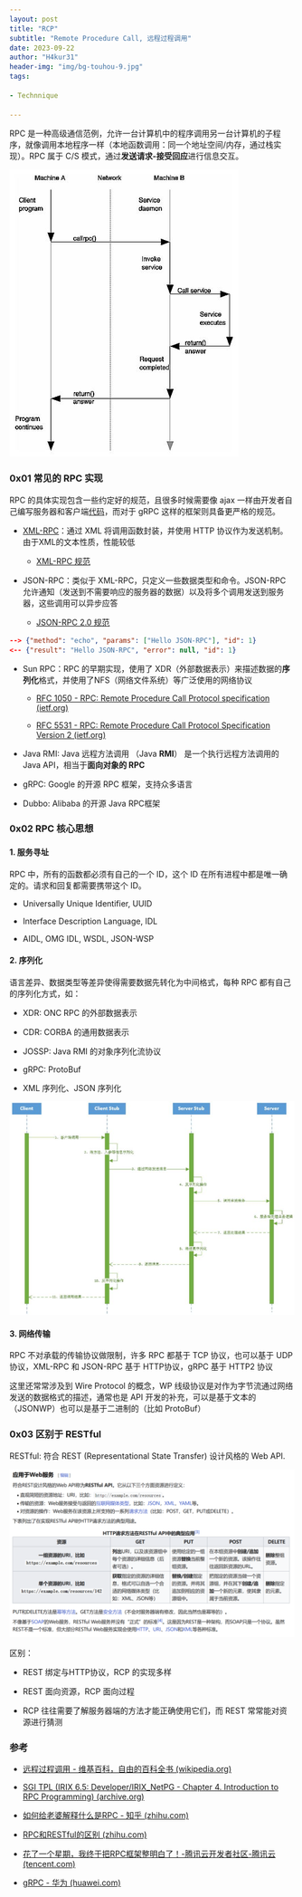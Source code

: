 ```yaml
---
layout: post
title: "RCP"
subtitle: "Remote Procedure Call, 远程过程调用"
date: 2023-09-22
author: "H4kur31"
header-img: "img/bg-touhou-9.jpg"
tags: 

- Technnique

---
```


RPC 是一种高级通信范例，允许一台计算机中的程序调用另一台计算机的子程序，就像调用本地程序一样（本地函数调用：同一个地址空间/内存，通过栈实现）。RPC 属于 C/S 模式，通过**发送请求-接受回应**进行信息交互。

![1.png](/img/2023-09-21-RPC/1.jpg)

### 0x01 常见的 RPC 实现

RPC 的具体实现包含一些约定好的规范，且很多时候需要像 ajax 一样由开发者自己编写服务器和客户端[代码](http://xmlrpc.com/)，而对于 gRPC 这样的框架则具备更严格的规范。

- [XML-RPC](https://zh.wikipedia.org/wiki/XML-RPC)：通过 XML 将调用函数封装，并使用 HTTP 协议作为发送机制。由于XML的文本性质，性能较低
  
  - [XML-RPC 规范](http://xmlrpc.com/spec.md)

- JSON-RPC：类似于 XML-RPC，只定义一些数据类型和命令。JSON-RPC 允许通知（发送到不需要响应的服务器的数据）以及将多个调用发送到服务器，这些调用可以异步应答
  
  - [JSON-RPC 2.0 规范](https://web.archive.org/web/20210311122948/http://wiki.geekdream.com/Specification/json-rpc_2.0.html)

```json
--> {"method": "echo", "params": ["Hello JSON-RPC"], "id": 1}
<-- {"result": "Hello JSON-RPC", "error": null, "id": 1}
```

- Sun RPC：RPC 的早期实现，使用了 XDR（外部数据表示）来描述数据的**序列化**格式，并使用了NFS（网络文件系统）等广泛使用的网络协议
  
  - [RFC 1050 - RPC: Remote Procedure Call Protocol specification (ietf.org)](https://datatracker.ietf.org/doc/html/rfc1050)
  
  - [RFC 5531 - RPC: Remote Procedure Call Protocol Specification Version 2 (ietf.org)](https://datatracker.ietf.org/doc/html/rfc5531)

- Java RMI: Java 远程方法调用 （Java **RMI**） 是一个执行远程方法调用的 Java API，相当于**面向对象的 RPC**

- gRPC: Google 的开源 RPC 框架，支持众多语言

- Dubbo: Alibaba 的开源 Java RPC框架

### 0x02 RPC 核心思想

#### 1. 服务寻址

RPC 中，所有的函数都必须有自己的一个 ID，这个 ID 在所有进程中都是唯一确定的。请求和回复都需要携带这个 ID。

- Universally Unique Identifier, UUID

- Interface Description Language, IDL

- AIDL, OMG IDL, WSDL, JSON-WSP

#### 2. 序列化

语言差异、数据类型等差异使得需要数据先转化为中间格式，每种 RPC 都有自己的序列化方式，如：

- XDR: ONC RPC 的外部数据表示

- CDR: CORBA 的通用数据表示

- JOSSP: Java RMI 的对象序列化流协议

- gRPC: ProtoBuf

- XML 序列化、JSON 序列化

![2.jpeg](/img/2023-09-21-RPC/2.jpeg)

#### 3. 网络传输

RPC 不对承载的传输协议做限制，许多 RPC 都基于 TCP 协议，也可以基于 UDP 协议，XML-RPC 和 JSON-RPC 基于 HTTP协议，gRPC 基于 HTTP2 协议

这里还常常涉及到 Wire Protocol 的概念，WP 线级协议是对作为字节流通过网络发送的数据格式的描述，通常也是 API 开发的补充，可以是基于文本的（JSONWP）也可以是基于二进制的（比如 ProtoBuf）

### 0x03 区别于 RESTful

RESTful: 符合 REST (Representational State Transfer) 设计风格的 Web API.

![3.png](/img/2023-09-21-RPC/3.png)

区别：

- REST 绑定与HTTP协议，RCP 的实现多样

- REST 面向资源，RCP 面向过程

- RCP 往往需要了解服务器端的方法才能正确使用它们，而 REST 常常能对资源进行猜测

### 参考

- [远程过程调用 - 维基百科，自由的百科全书 (wikipedia.org)](https://zh.wikipedia.org/zh-cn/%E9%81%A0%E7%A8%8B%E9%81%8E%E7%A8%8B%E8%AA%BF%E7%94%A8)

- [SGI TPL (IRIX 6.5: Developer/IRIX_NetPG - Chapter 4. Introduction to RPC Programming) (archive.org)](https://web.archive.org/web/20030404113118/http://techpubs.sgi.com/library/tpl/cgi-bin/getdoc.cgi?coll=0650&db=bks&srch=&fname=%2FSGI_Developer%2FIRIX_NetPG%2Fsgi_html%2Fch04.html)

- [如何给老婆解释什么是RPC - 知乎 (zhihu.com)](https://zhuanlan.zhihu.com/p/36427583)

- [RPC和RESTful的区别 (zhihu.com)](https://www.zhihu.com/tardis/zm/art/426303359?source_id=1005)

- [花了一个星期，我终于把RPC框架整明白了！-腾讯云开发者社区-腾讯云 (tencent.com)](https://cloud.tencent.com/developer/article/1727582)

- [gRPC - 华为 (huawei.com)](https://support.huawei.com/enterprise/zh/doc/EDOC1100202627/)
